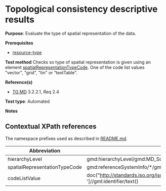 # Topological consistency descriptive results
**Purpose**: Evaluate the type of spatial representation of the data.

**Prerequisites**

* [resource-type](http://inspire.ec.europa.eu/id/ats/metadata/2.0/datasets-and-series/resource-type)

**Test method**
Checks so type of spatial representation is given using an element [spatialRepresentationTypeCode](#spatialRepresentationTypeCode).
One of the code list values "vector", "grid", "tin" or “textTable”.

**Reference(s)**	 
* [TG MD](http://inspire.ec.europa.eu/id/ats/metadata/2.0/isdss/spatial-representation-type/README#ref_TG_MD) 3.2.2.1, Req 2.4

**Test type**: Automated

**Notes**


## Contextual XPath references

The namespace prefixes used as described in [README.md](http://inspire.ec.europa.eu/id/ats/metadata/2.0/isdss/README#namespaces).

Abbreviation                                   |  XPath expression (relative to gmd:MD_Metadata)
-----------------------------------------------| ------------------------------------------------------------------
<a name="hierarchyLevel"></a> hierarchyLevel | gmd:hierarchyLevel/gmd:MD_ScopeCode/@codeListValue
<a name="spatialRepresentationTypeCode"></a> spatialRepresentationTypeCode  | gmd:referenceSystemInfo/\*/gmd:spatialRepresentationType/gmd:MD_SpatialRepresentationTypeCode/@codeListValue
<a name="codeListValue"></a> codeListValue  | doc("http://standards.iso.org/iso/19139/resources/gmxCodelists.xml")//gmx:CodeListDictionary[@gml:id='MD_SpatialRepresentationTypeCode ']//gml:identifier/text()
